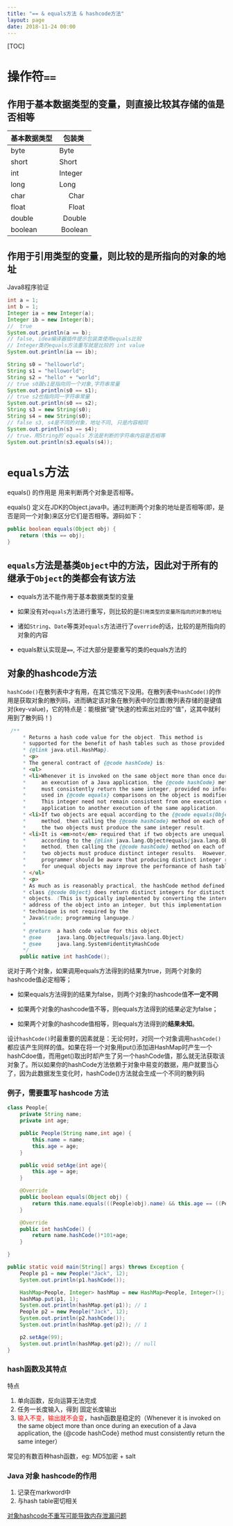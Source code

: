 ```yaml
---
title: "== & equals方法 & hashcode方法"
layout: page
date: 2018-11-24 00:00
---
```


[TOC]

# 操作符`==`

## 作用于基本数据类型的变量，则直接比较其存储的`值`是否相等

基本数据类型 | 包装类
-|-
byte   | Byte
short  | Short
int | Integer
long  |  Long
char   |     Char
float   |     Float
double  |   Double
boolean  | Boolean

## 作用于引用类型的变量，则比较的是所指向的对象的地址

Java8程序验证

```java
int a = 1;
int b = 1;
Integer ia = new Integer(a);
Integer ib = new Integer(b);
//  true
System.out.println(a == b);
// false, idea编译器插件提示包装类使用equals比较
// Integer类的equals方法重写就是比较的 int value
System.out.println(ia == ib);
```

```java
String s0 = "helloworld";
String s1 = "helloworld";
String s2 = "hello" + "world";
// true s0跟s1是指向同一个对象,字符串常量
System.out.println(s0 == s1);
// true s2也指向同一字符串常量
System.out.println(s0 == s2);
String s3 = new String(s0);
String s4 = new String(s0);
// false s3, s4是不同的对象，地址不同, 只是内容相同
System.out.println(s3 == s4);
// true，用String的`equals`方法是判断的字符串内容是否相等
System.out.println(s3.equals(s4));
```

# `equals`方法

equals() 的作用是 用来判断两个对象是否相等。

equals() 定义在JDK的Object.java中。通过判断两个对象的地址是否相等(即，是否是同一个对象)来区分它们是否相等。源码如下：

```java
public boolean equals(Object obj) {
    return (this == obj);
}
```

## `equals`方法是基类`Object`中的方法，因此对于所有的继承于`Object`的类都会有该方法

* equals方法不能作用于基本数据类型的变量

* 如果没有对`equals`方法进行重写，则比较的是`引用类型的变量所指向的对象的地址`

* 诸如`String`、`Date`等类对`equals`方法进行了`override`的话，比较的是所指向的对象的内容

* equals默认实现是`==`, 不过大部分是要重写的类的equals方法的

## 对象的hashcode方法

`hashCode()`在散列表中才有用，在其它情况下没用。在散列表中`hashCode()`的作用是获取对象的散列码，进而确定该对象在散列表中的位置(散列表存储的是键值对(key-value)，它的特点是：能根据“键”快速的检索出对应的“值”，这其中就利用到了散列码！)

```java
 /**
     * Returns a hash code value for the object. This method is
     * supported for the benefit of hash tables such as those provided by
     * {@link java.util.HashMap}.
     * <p>
     * The general contract of {@code hashCode} is:
     * <ul>
     * <li>Whenever it is invoked on the same object more than once during
     *     an execution of a Java application, the {@code hashCode} method
     *     must consistently return the same integer, provided no information
     *     used in {@code equals} comparisons on the object is modified.
     *     This integer need not remain consistent from one execution of an
     *     application to another execution of the same application.
     * <li>If two objects are equal according to the {@code equals(Object)}
     *     method, then calling the {@code hashCode} method on each of
     *     the two objects must produce the same integer result.
     * <li>It is <em>not</em> required that if two objects are unequal
     *     according to the {@link java.lang.Object#equals(java.lang.Object)}
     *     method, then calling the {@code hashCode} method on each of the
     *     two objects must produce distinct integer results.  However, the
     *     programmer should be aware that producing distinct integer results
     *     for unequal objects may improve the performance of hash tables.
     * </ul>
     * <p>
     * As much as is reasonably practical, the hashCode method defined by
     * class {@code Object} does return distinct integers for distinct
     * objects. (This is typically implemented by converting the internal
     * address of the object into an integer, but this implementation
     * technique is not required by the
     * Java&trade; programming language.)
     *
     * @return  a hash code value for this object.
     * @see     java.lang.Object#equals(java.lang.Object)
     * @see     java.lang.System#identityHashCode
     */
    public native int hashCode();
```

说对于两个对象，如果调用equals方法得到的结果为true，则两个对象的hashcode值必定相等；

* 如果equals方法得到的结果为false，则两个对象的hashcode值**不一定不同**

* 如果两个对象的hashcode值不等，则equals方法得到的结果必定为false；

* 如果两个对象的hashcode值相等，则equals方法得到的**结果未知**。

设计`hashCode()`时最重要的因素就是：无论何时，对同一个对象调用`hashCode()`都应该产生同样的值。如果在将一个对象用put()添加进HashMap时产生一个hashCdoe值，而用get()取出时却产生了另一个hashCode值，那么就无法获取该对象了。所以如果你的hashCode方法依赖于对象中易变的数据，用户就要当心了，因为此数据发生变化时，hashCode()方法就会生成一个不同的散列码

### 例子，需要重写 hashcode 方法

```java
class People{
    private String name;
    private int age;

    public People(String name,int age) {
        this.name = name;
        this.age = age;
    }

    public void setAge(int age){
        this.age = age;
    }

    @Override
    public boolean equals(Object obj) {
        return this.name.equals(((People)obj).name) && this.age == ((People)obj).age;
    }

    @Override
    public int hashCode() {
        return name.hashCode()*101+age;
    }

}

public static void main(String[] args) throws Exception {
    People p1 = new People("Jack", 12);
    System.out.println(p1.hashCode());

    HashMap<People, Integer> hashMap = new HashMap<People, Integer>();
    hashMap.put(p1, 1);
    System.out.println(hashMap.get(p1)); // 1
    People p2 = new People("Jack", 12);
    System.out.println(p2.hashCode());
    System.out.println(hashMap.get(p2)); // 1

    p2.setAge(99);
    System.out.println(hashMap.get(p2)); // null
}
```

### hash函数及其特点

特点

1. 单向函数，反向运算无法完成
2. 任务一长度输入，得到 固定长度输出
3. <font color='red'>输入不变，输出就不会变</font>，hash函数是稳定的（Whenever it is invoked on the same object more than once during an execution of a Java application, the {@code hashCode} method must consistently return the same integer）

常见的有数百种hash函数，eg: MD5加密 + salt

### Java 对象 hashcode的作用

1. 记录在markword中
2. 与hash table密切相关

<a href="https://blog.csdn.net/qq_26437925/article/details/104336710">对象hashcode不重写可能导致内存泄漏问题</a>
